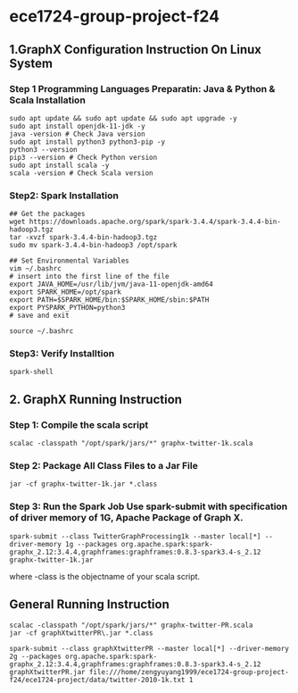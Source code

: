 # ece1724-group-project-f24

## 1.GraphX Configuration Instruction On Linux System

### Step 1 Programming Languages Preparatin: Java & Python & Scala Installation
```
sudo apt update && sudo apt update && sudo apt upgrade -y
sudo apt install openjdk-11-jdk -y
java -version # Check Java version
sudo apt install python3 python3-pip -y
python3 --version
pip3 --version # Check Python version
sudo apt install scala -y
scala -version # Check Scala version

```

### Step2: Spark Installation
```
## Get the packages
wget https://downloads.apache.org/spark/spark-3.4.4/spark-3.4.4-bin-hadoop3.tgz
tar -xvzf spark-3.4.4-bin-hadoop3.tgz
sudo mv spark-3.4.4-bin-hadoop3 /opt/spark

## Set Environmental Variables
vim ~/.bashrc
# insert into the first line of the file
export JAVA_HOME=/usr/lib/jvm/java-11-openjdk-amd64
export SPARK_HOME=/opt/spark
export PATH=$SPARK_HOME/bin:$SPARK_HOME/sbin:$PATH
export PYSPARK_PYTHON=python3
# save and exit

source ~/.bashrc
```

### Step3: Verify Installtion

```
spark-shell
```


## 2. GraphX Running Instruction




### Step 1: Compile the scala script 
```
scalac -classpath "/opt/spark/jars/*" graphx-twitter-1k.scala
```
### Step 2: Package All Class Files to a Jar File
```
jar -cf graphx-twitter-1k.jar *.class
```

### Step 3: Run the Spark Job Use spark-submit with specification of driver memory of 1G, Apache Package of Graph X.  
```
spark-submit --class TwitterGraphProcessing1k --master local[*] --driver-memory 1g --packages org.apache.spark:spark-graphx_2.12:3.4.4,graphframes:graphframes:0.8.3-spark3.4-s_2.12 graphx-twitter-1k.jar
```
where -class is the objectname of your scala script.





## General Running Instruction
```
scalac -classpath "/opt/spark/jars/*" graphx-twitter-PR.scala
jar -cf graphXtwitterPR\.jar *.class

spark-submit --class graphXtwitterPR --master local[*] --driver-memory 2g --packages org.apache.spark:spark-graphx_2.12:3.4.4,graphframes:graphframes:0.8.3-spark3.4-s_2.12 graphXtwitterPR.jar file:///home/zengyuyang1999/ece1724-group-project-f24/ece1724-project/data/twitter-2010-1k.txt 1
 ```
